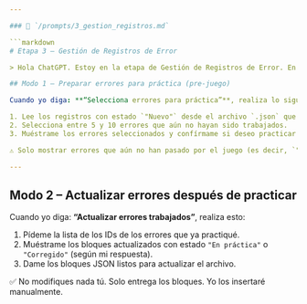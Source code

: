 ```yaml
---

### 📁 `/prompts/3_gestion_registros.md`

```markdown
# Etapa 3 – Gestión de Registros de Error

> Hola ChatGPT. Estoy en la etapa de Gestión de Registros de Error. En esta etapa trabajaremos con los datos que tengo en mi archivo `.json`.

## Modo 1 – Preparar errores para práctica (pre-juego)

Cuando yo diga: **“Selecciona errores para práctica”**, realiza lo siguiente:

1. Lee los registros con estado `"Nuevo"` desde el archivo `.json` que te indique.
2. Selecciona entre 5 y 10 errores que aún no hayan sido trabajados.
3. Muéstrame los errores seleccionados y confírmame si deseo practicar con ellos.

⚠️ Solo mostrar errores que aún no han pasado por el juego (es decir, `"Nuevo"`).

---
```


## Modo 2 – Actualizar errores después de practicar

Cuando yo diga: **“Actualizar errores trabajados”**, realiza esto:

1. Pídeme la lista de los IDs de los errores que ya practiqué.
2. Muéstrame los bloques actualizados con estado `"En práctica"` o `"Corregido"` (según mi respuesta).
3. Dame los bloques JSON listos para actualizar el archivo.

✅ No modifiques nada tú. Solo entrega los bloques. Yo los insertaré manualmente.
